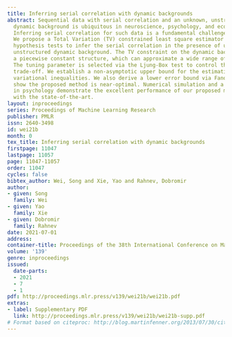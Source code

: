 ```yaml
---
title: Inferring serial correlation with dynamic backgrounds
abstract: Sequential data with serial correlation and an unknown, unstructured, and
  dynamic background is ubiquitous in neuroscience, psychology, and econometrics.
  Inferring serial correlation for such data is a fundamental challenge in statistics.
  We propose a Total Variation (TV) constrained least square estimator coupled with
  hypothesis tests to infer the serial correlation in the presence of unknown and
  unstructured dynamic background. The TV constraint on the dynamic background encourages
  a piecewise constant structure, which can approximate a wide range of dynamic backgrounds.
  The tuning parameter is selected via the Ljung-Box test to control the bias-variance
  trade-off. We establish a non-asymptotic upper bound for the estimation error through
  variational inequalities. We also derive a lower error bound via Fano’s method and
  show the proposed method is near-optimal. Numerical simulation and a real study
  in psychology demonstrate the excellent performance of our proposed method compared
  with the state-of-the-art.
layout: inproceedings
series: Proceedings of Machine Learning Research
publisher: PMLR
issn: 2640-3498
id: wei21b
month: 0
tex_title: Inferring serial correlation with dynamic backgrounds
firstpage: 11047
lastpage: 11057
page: 11047-11057
order: 11047
cycles: false
bibtex_author: Wei, Song and Xie, Yao and Rahnev, Dobromir
author:
- given: Song
  family: Wei
- given: Yao
  family: Xie
- given: Dobromir
  family: Rahnev
date: 2021-07-01
address:
container-title: Proceedings of the 38th International Conference on Machine Learning
volume: '139'
genre: inproceedings
issued:
  date-parts:
  - 2021
  - 7
  - 1
pdf: http://proceedings.mlr.press/v139/wei21b/wei21b.pdf
extras:
- label: Supplementary PDF
  link: http://proceedings.mlr.press/v139/wei21b/wei21b-supp.pdf
# Format based on citeproc: http://blog.martinfenner.org/2013/07/30/citeproc-yaml-for-bibliographies/
---
```

